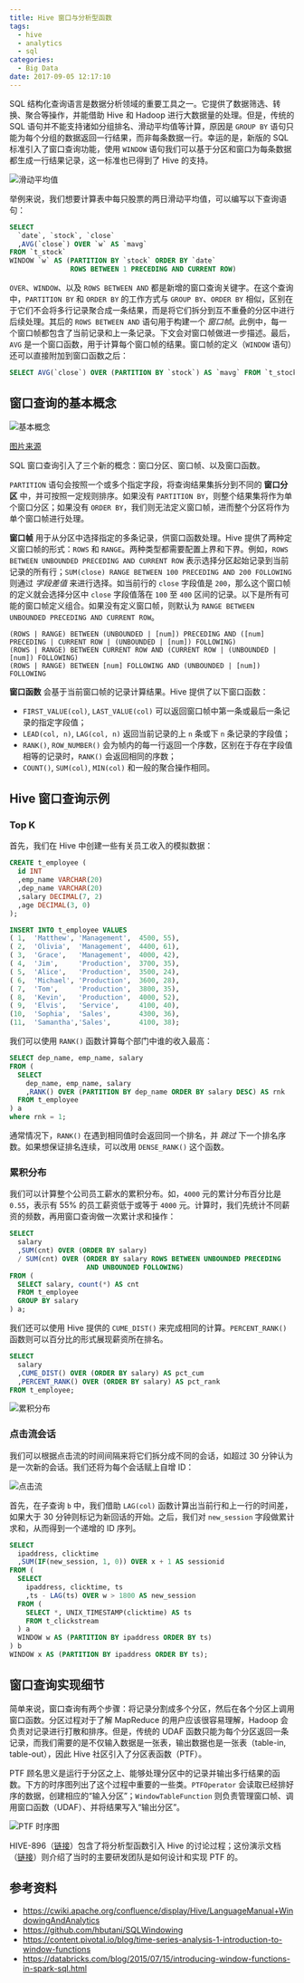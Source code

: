 ```yaml
---
title: Hive 窗口与分析型函数
tags:
  - hive
  - analytics
  - sql
categories:
  - Big Data
date: 2017-09-05 12:17:10
---
```



SQL 结构化查询语言是数据分析领域的重要工具之一。它提供了数据筛选、转换、聚合等操作，并能借助 Hive 和 Hadoop 进行大数据量的处理。但是，传统的 SQL 语句并不能支持诸如分组排名、滑动平均值等计算，原因是 `GROUP BY` 语句只能为每个分组的数据返回一行结果，而非每条数据一行。幸运的是，新版的 SQL 标准引入了窗口查询功能，使用 `WINDOW` 语句我们可以基于分区和窗口为每条数据都生成一行结果记录，这一标准也已得到了 Hive 的支持。

![滑动平均值](/cnblogs/images/hive-window/window-stock.png)

举例来说，我们想要计算表中每只股票的两日滑动平均值，可以编写以下查询语句：

```sql
SELECT
  `date`, `stock`, `close`
  ,AVG(`close`) OVER `w` AS `mavg`
FROM `t_stock`
WINDOW `w` AS (PARTITION BY `stock` ORDER BY `date`
               ROWS BETWEEN 1 PRECEDING AND CURRENT ROW)
```

`OVER`、`WINDOW`、以及 `ROWS BETWEEN AND` 都是新增的窗口查询关键字。在这个查询中，`PARTITION BY` 和 `ORDER BY` 的工作方式与 `GROUP BY`、`ORDER BY` 相似，区别在于它们不会将多行记录聚合成一条结果，而是将它们拆分到互不重叠的分区中进行后续处理。其后的 `ROWS BETWEEN AND` 语句用于构建一个 *窗口帧*。此例中，每一个窗口帧都包含了当前记录和上一条记录。下文会对窗口帧做进一步描述。最后，`AVG` 是一个窗口函数，用于计算每个窗口帧的结果。窗口帧的定义（`WINDOW` 语句）还可以直接附加到窗口函数之后：

```sql
SELECT AVG(`close`) OVER (PARTITION BY `stock`) AS `mavg` FROM `t_stock`;
```

<!-- more -->

## 窗口查询的基本概念

![基本概念](/cnblogs/images/hive-window/concepts.png)

[图片来源][1]

SQL 窗口查询引入了三个新的概念：窗口分区、窗口帧、以及窗口函数。

`PARTITION` 语句会按照一个或多个指定字段，将查询结果集拆分到不同的 **窗口分区** 中，并可按照一定规则排序。如果没有 `PARTITION BY`，则整个结果集将作为单个窗口分区；如果没有 `ORDER BY`，我们则无法定义窗口帧，进而整个分区将作为单个窗口帧进行处理。

**窗口帧** 用于从分区中选择指定的多条记录，供窗口函数处理。Hive 提供了两种定义窗口帧的形式：`ROWS` 和 `RANGE`。两种类型都需要配置上界和下界。例如，`ROWS BETWEEN UNBOUNDED PRECEDING AND CURRENT ROW` 表示选择分区起始记录到当前记录的所有行；`SUM(close) RANGE BETWEEN 100 PRECEDING AND 200 FOLLOWING` 则通过 *字段差值* 来进行选择。如当前行的 `close` 字段值是 `200`，那么这个窗口帧的定义就会选择分区中 `close` 字段值落在 `100` 至 `400` 区间的记录。以下是所有可能的窗口帧定义组合。如果没有定义窗口帧，则默认为 `RANGE BETWEEN UNBOUNDED PRECEDING AND CURRENT ROW`。

```text
(ROWS | RANGE) BETWEEN (UNBOUNDED | [num]) PRECEDING AND ([num] PRECEDING | CURRENT ROW | (UNBOUNDED | [num]) FOLLOWING)
(ROWS | RANGE) BETWEEN CURRENT ROW AND (CURRENT ROW | (UNBOUNDED | [num]) FOLLOWING)
(ROWS | RANGE) BETWEEN [num] FOLLOWING AND (UNBOUNDED | [num]) FOLLOWING
```

**窗口函数** 会基于当前窗口帧的记录计算结果。Hive 提供了以下窗口函数：

* `FIRST_VALUE(col)`, `LAST_VALUE(col)` 可以返回窗口帧中第一条或最后一条记录的指定字段值；
* `LEAD(col, n)`, `LAG(col, n)` 返回当前记录的上 `n` 条或下 `n` 条记录的字段值；
* `RANK()`, `ROW_NUMBER()` 会为帧内的每一行返回一个序数，区别在于存在字段值相等的记录时，`RANK()` 会返回相同的序数；
* `COUNT()`, `SUM(col)`, `MIN(col)` 和一般的聚合操作相同。

## Hive 窗口查询示例

### Top K

首先，我们在 Hive 中创建一些有关员工收入的模拟数据：

```sql
CREATE t_employee (
  id INT
  ,emp_name VARCHAR(20)
  ,dep_name VARCHAR(20)
  ,salary DECIMAL(7, 2)
  ,age DECIMAL(3, 0)
);

INSERT INTO t_employee VALUES
( 1,  'Matthew', 'Management',  4500, 55),
( 2,  'Olivia',  'Management',  4400, 61),
( 3,  'Grace',   'Management',  4000, 42),
( 4,  'Jim',     'Production',  3700, 35),
( 5,  'Alice',   'Production',  3500, 24),
( 6,  'Michael', 'Production',  3600, 28),
( 7,  'Tom',     'Production',  3800, 35),
( 8,  'Kevin',   'Production',  4000, 52),
( 9,  'Elvis',   'Service',     4100, 40),
(10,  'Sophia',  'Sales',       4300, 36),
(11,  'Samantha','Sales',       4100, 38);
```

我们可以使用 `RANK()` 函数计算每个部门中谁的收入最高：

```sql
SELECT dep_name, emp_name, salary
FROM (
  SELECT
    dep_name, emp_name, salary
    ,RANK() OVER (PARTITION BY dep_name ORDER BY salary DESC) AS rnk
  FROM t_employee
) a
where rnk = 1;
```

通常情况下，`RANK()` 在遇到相同值时会返回同一个排名，并 *跳过* 下一个排名序数。如果想保证排名连续，可以改用 `DENSE_RANK()` 这个函数。

### 累积分布

我们可以计算整个公司员工薪水的累积分布。如，`4000` 元的累计分布百分比是 `0.55`，表示有 55% 的员工薪资低于或等于 `4000` 元。计算时，我们先统计不同薪资的频数，再用窗口查询做一次累计求和操作：

```sql
SELECT
  salary
  ,SUM(cnt) OVER (ORDER BY salary)
  / SUM(cnt) OVER (ORDER BY salary ROWS BETWEEN UNBOUNDED PRECEDING
                   AND UNBOUNDED FOLLOWING)
FROM (
  SELECT salary, count(*) AS cnt
  FROM t_employee
  GROUP BY salary
) a;
```

我们还可以使用 Hive 提供的 `CUME_DIST()` 来完成相同的计算。`PERCENT_RANK()` 函数则可以百分比的形式展现薪资所在排名。

```sql
SELECT
  salary
  ,CUME_DIST() OVER (ORDER BY salary) AS pct_cum
  ,PERCENT_RANK() OVER (ORDER BY salary) AS pct_rank
FROM t_employee;
```

![累积分布](/cnblogs/images/hive-window/employee-pct.png)

### 点击流会话

我们可以根据点击流的时间间隔来将它们拆分成不同的会话，如超过 30 分钟认为是一次新的会话。我们还将为每个会话赋上自增 ID：

![点击流](/cnblogs/images/hive-window/clickstream.png)

首先，在子查询 `b` 中，我们借助 `LAG(col)` 函数计算出当前行和上一行的时间差，如果大于 30 分钟则标记为新回话的开始。之后，我们对 `new_session` 字段做累计求和，从而得到一个递增的 ID 序列。

```sql
SELECT
  ipaddress, clicktime
  ,SUM(IF(new_session, 1, 0)) OVER x + 1 AS sessionid
FROM (
  SELECT
    ipaddress, clicktime, ts
    ,ts - LAG(ts) OVER w > 1800 AS new_session
  FROM (
    SELECT *, UNIX_TIMESTAMP(clicktime) AS ts
    FROM t_clickstream
  ) a
  WINDOW w AS (PARTITION BY ipaddress ORDER BY ts)
) b
WINDOW x AS (PARTITION BY ipaddress ORDER BY ts);
```

## 窗口查询实现细节

简单来说，窗口查询有两个步骤：将记录分割成多个分区，然后在各个分区上调用窗口函数。分区过程对于了解 MapReduce 的用户应该很容易理解，Hadoop 会负责对记录进行打散和排序。但是，传统的 UDAF 函数只能为每个分区返回一条记录，而我们需要的是不仅输入数据是一张表，输出数据也是一张表（table-in, table-out），因此 Hive 社区引入了分区表函数（PTF）。

PTF 顾名思义是运行于分区之上、能够处理分区中的记录并输出多行结果的函数。下方的时序图列出了这个过程中重要的一些类。`PTFOperator` 会读取已经排好序的数据，创建相应的“输入分区”；`WindowTableFunction` 则负责管理窗口帧、调用窗口函数（UDAF）、并将结果写入“输出分区”。

![PTF 时序图](/cnblogs/images/hive-window/window-sequence.png)

HIVE-896（[链接][2]）包含了将分析型函数引入 Hive 的讨论过程；这份演示文档（[链接][3]）则介绍了当时的主要研发团队是如何设计和实现 PTF 的。

## 参考资料

* https://cwiki.apache.org/confluence/display/Hive/LanguageManual+WindowingAndAnalytics
* https://github.com/hbutani/SQLWindowing
* https://content.pivotal.io/blog/time-series-analysis-1-introduction-to-window-functions
* https://databricks.com/blog/2015/07/15/introducing-window-functions-in-spark-sql.html

[1]: https://en.wikibooks.org/wiki/Structured_Query_Language/Window_functions
[2]: https://issues.apache.org/jira/browse/HIVE-896
[3]: https://www.slideshare.net/Hadoop_Summit/analytical-queries-with-hive
